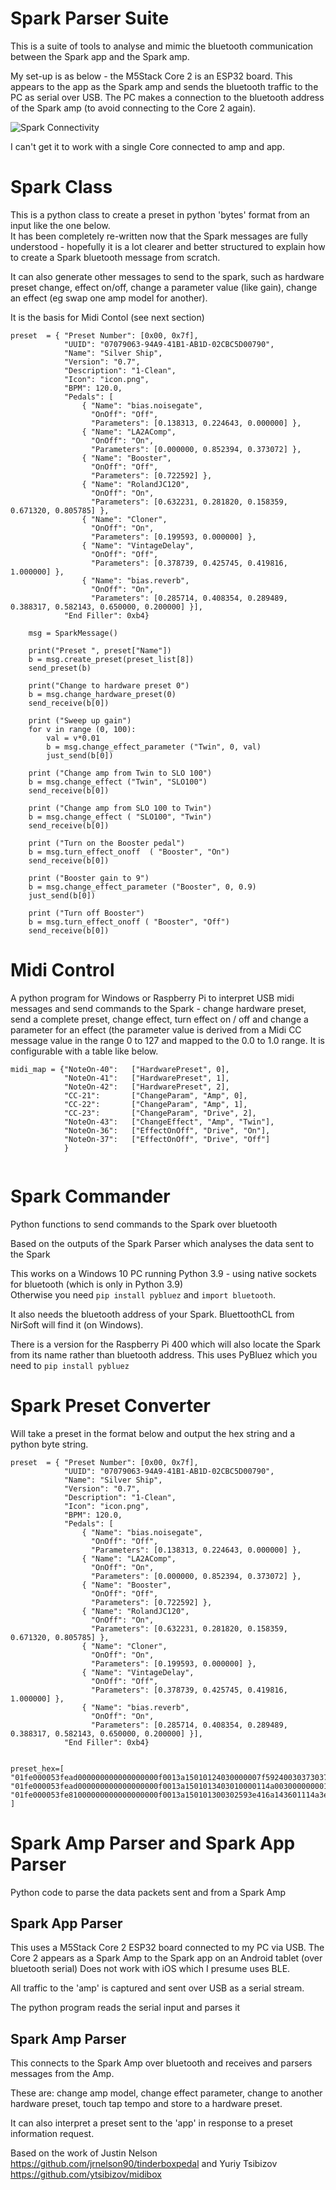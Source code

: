 # Spark Parser Suite

This is a suite of tools to analyse and mimic the bluetooth communication between the Spark app and the Spark amp.

My set-up is as below - the M5Stack Core 2 is an ESP32 board. This appears to the app as the Spark amp and sends the bluetooth traffic to the PC as serial over USB. The PC makes a connection to the bluetooth address of the Spark amp (to avoid connecting to the Core 2 again).

![Spark Connectivity](SparkConnectivity.jpg)

I can't get it to work with a single Core connected to amp and app.

# Spark Class

This is a python class to create a preset in python 'bytes' format from an input like the one below.  
It has been completely re-written now that the Spark messages are fully understood - hopefully it is a lot clearer and better structured to explain how to create a Spark bluetooth message from scratch.  

It can also generate other messages to send to the spark, such as hardware preset change, effect on/off, change a parameter value (like gain), change an effect (eg swap one amp model for another).  

It is the basis for Midi Contol (see next section)

```
preset  = { "Preset Number": [0x00, 0x7f],
            "UUID": "07079063-94A9-41B1-AB1D-02CBC5D00790",
            "Name": "Silver Ship",
            "Version": "0.7",
            "Description": "1-Clean",
            "Icon": "icon.png",
            "BPM": 120.0,
            "Pedals": [
                { "Name": "bias.noisegate",
                  "OnOff": "Off",
                  "Parameters": [0.138313, 0.224643, 0.000000] },
                { "Name": "LA2AComp",
                  "OnOff": "On",
                  "Parameters": [0.000000, 0.852394, 0.373072] },
                { "Name": "Booster",
                  "OnOff": "Off",
                  "Parameters": [0.722592] },
                { "Name": "RolandJC120",
                  "OnOff": "On",
                  "Parameters": [0.632231, 0.281820, 0.158359, 0.671320, 0.805785] },
                { "Name": "Cloner",
                  "OnOff": "On",
                  "Parameters": [0.199593, 0.000000] },
                { "Name": "VintageDelay",
                  "OnOff": "Off",
                  "Parameters": [0.378739, 0.425745, 0.419816, 1.000000] },
                { "Name": "bias.reverb",
                  "OnOff": "On",
                  "Parameters": [0.285714, 0.408354, 0.289489, 0.388317, 0.582143, 0.650000, 0.200000] }],
            "End Filler": 0xb4}

    msg = SparkMessage()
    
    print("Preset ", preset["Name"])
    b = msg.create_preset(preset_list[8])
    send_preset(b)
    
    print("Change to hardware preset 0")
    b = msg.change_hardware_preset(0)
    send_receive(b[0])
    
    print ("Sweep up gain")    
    for v in range (0, 100):
        val = v*0.01
        b = msg.change_effect_parameter ("Twin", 0, val)
        just_send(b[0])

    print ("Change amp from Twin to SLO 100")
    b = msg.change_effect ("Twin", "SLO100")
    send_receive(b[0])

    print ("Change amp from SLO 100 to Twin")
    b = msg.change_effect ( "SLO100", "Twin")
    send_receive(b[0])

    print ("Turn on the Booster pedal")
    b = msg.turn_effect_onoff  ( "Booster", "On")
    send_receive(b[0])

    print ("Booster gain to 9")
    b = msg.change_effect_parameter ("Booster", 0, 0.9)
    just_send(b[0])
    
    print ("Turn off Booster")       
    b = msg.turn_effect_onoff ( "Booster", "Off")
    send_receive(b[0])

```

# Midi Control

A python program for Windows or Raspberry Pi to interpret USB midi messages and send commands to the Spark - change hardware preset, send a complete preset, change effect, turn effect on / off and change a parameter for an effect (the parameter value is derived from a Midi CC message value in the range 0 to 127 and mapped to the 0.0 to 1.0 range.
It is configurable with a table like below.

```
midi_map = {"NoteOn-40":   ["HardwarePreset", 0],
            "NoteOn-41":   ["HardwarePreset", 1],
            "NoteOn-42":   ["HardwarePreset", 2],
            "CC-21":       ["ChangeParam", "Amp", 0],
            "CC-22":       ["ChangeParam", "Amp", 1],
            "CC-23":       ["ChangeParam", "Drive", 2],
            "NoteOn-43":   ["ChangeEffect", "Amp", "Twin"],
            "NoteOn-36":   ["EffectOnOff", "Drive", "On"],
            "NoteOn-37":   ["EffectOnOff", "Drive", "Off"]
            }


```

# Spark Commander 

Python functions to send commands to the Spark over bluetooth

Based on the outputs of the Spark Parser which analyses the data sent to the Spark  

This works on a Windows 10 PC running Python 3.9 - using native sockets for bluetooth (which is only in Python 3.9)  
Otherwise you need ``` pip install pybluez ``` and ```import bluetooth```.

It also needs the bluetooth address of your Spark. BluettoothCL from NirSoft will find it (on Windows).

There is a version for the Raspberry Pi 400 which will also locate the Spark from its name rather than bluetooth address.  This uses PyBluez which you need to  ```pip install pybluez```   



# Spark Preset Converter

Will take a preset in the format below and output the hex string and a python byte string.

```
preset  = { "Preset Number": [0x00, 0x7f],
            "UUID": "07079063-94A9-41B1-AB1D-02CBC5D00790",
            "Name": "Silver Ship",
            "Version": "0.7",
            "Description": "1-Clean",
            "Icon": "icon.png",
            "BPM": 120.0,
            "Pedals": [
                { "Name": "bias.noisegate",
                  "OnOff": "Off",
                  "Parameters": [0.138313, 0.224643, 0.000000] },
                { "Name": "LA2AComp",
                  "OnOff": "On",
                  "Parameters": [0.000000, 0.852394, 0.373072] },
                { "Name": "Booster",
                  "OnOff": "Off",
                  "Parameters": [0.722592] },
                { "Name": "RolandJC120",
                  "OnOff": "On",
                  "Parameters": [0.632231, 0.281820, 0.158359, 0.671320, 0.805785] },
                { "Name": "Cloner",
                  "OnOff": "On",
                  "Parameters": [0.199593, 0.000000] },
                { "Name": "VintageDelay",
                  "OnOff": "Off",
                  "Parameters": [0.378739, 0.425745, 0.419816, 1.000000] },
                { "Name": "bias.reverb",
                  "OnOff": "On",
                  "Parameters": [0.285714, 0.408354, 0.289489, 0.388317, 0.582143, 0.650000, 0.200000] }],
            "End Filler": 0xb4}


preset_hex=[
"01fe000053fead000000000000000000f0013a15010124030000007f5924003037303739303600332d393441392d00343142312d41420031442d30324342004335443030373902302b53696c7665407220536869702308302e3727312d43106c65616e286963406f6e2e706e674a3242700000172e62006961732e6e6f6940736567617465424d1300114a3e0d210d6c01114a3e66080d5102114a0000000200284c41324143186f6d704313f7",
"01fe000053fead000000000000000000f0013a1501013403010000114a003000000001114a3f305a367e02114a3e093f034b27426f6f307374657242110073114a3f387b4a2b00526f6c616e644a304331323043150033114a3f215964012b114a3e104a360223114a3e22285d0333114a3f2b5b210463114a3f4e476d2640436c6f6e6572430d1200114a3e4c620c1b01114a00000002002c56696e746100676544656c61791b421400114af7",
"01fe000053fe81000000000000000000f0013a150101300302593e416a143601114a3e597b403602114a3e56721f1603114a3f000000012b626961732e7260657665726243171600114a3e12491b5601114a3e5113475602114a3e1437673603114a3e46517c0604114a3f1507530605114a3f2666666606114a3e4c4c4d0134f7",
]
```


# Spark Amp Parser and Spark App Parser

Python code to parse the data packets sent and from a Spark Amp

## Spark App Parser

This uses a M5Stack Core 2 ESP32 board connected to my PC via USB.
The Core 2 appears as a Spark Amp to the Spark app on an Android tablet (over bluetooth serial)
Does not work with iOS which I presume uses BLE.

All traffic to the 'amp' is captured and sent over USB as a serial stream.

The python program reads the serial input and parses it

## Spark Amp Parser

This connects to the Spark Amp over bluetooth and receives and parsers messages from the Amp.

These are: change amp model, change effect parameter, change to another hardware preset, touch tap tempo and store to a hardware preset.

It can also interpret a preset sent to the 'app' in response to a preset information request.



Based on the work of Justin Nelson https://github.com/jrnelson90/tinderboxpedal and Yuriy Tsibizov https://github.com/ytsibizov/midibox

